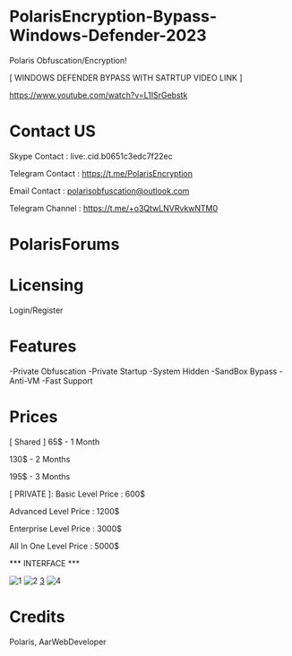 # PolarisEncryption-Bypass-Windows-Defender-2023
Polaris Obfuscation/Encryption!


[ WINDOWS DEFENDER BYPASS WITH SATRTUP VIDEO LINK ]


https://www.youtube.com/watch?v=L1ISrGebstk



# Contact US
Skype Contact : live:.cid.b0651c3edc7f22ec


Telegram Contact :  https://t.me/PolarisEncryption




Email Contact : polarisobfuscation@outlook.com


Telegram Channel : https://t.me/+o3QtwLNVRvkwNTM0

# PolarisForums





# Licensing
Login/Register



# Features

-Private Obfuscation
-Private Startup
-System Hidden
-SandBox Bypass
-Anti-VM
-Fast Support


# Prices
[ Shared ]
65$ - 1 Month

130$ - 2 Months

195$ - 3 Months


[ PRIVATE  ]:
Basic Level Price : 600$

Advanced Level Price : 1200$

Enterprise Level Price : 3000$

All In One Level Price : 5000$




*** INTERFACE ***

![1](https://user-images.githubusercontent.com/121741424/210160711-8e1ab1d3-7c88-479e-9537-25a8359e1779.png)
![2](https://user-images.githubusercontent.com/121741424/210160712-8f44a0f2-dcdf-4d37-866e-18c8b7bfb757.png)
[3](https://user-images.githubusercontent.com/121741424/210160713-0ac2ec59-bea0-4bc1-ad23-3df90f12e602.png)
![4](https://user-images.githubusercontent.com/121741424/210160714-15f4dcdd-1ef1-42e9-9525-ab0d7fa2a4ce.png)


# Credits
Polaris, AarWebDeveloper
